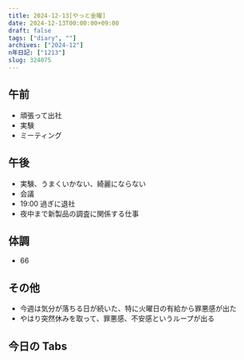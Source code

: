 ```yaml
---
title: 2024-12-13[やっと金曜]
date: 2024-12-13T00:00:00+09:00
draft: false
tags: ["diary", ""]
archives: ["2024-12"]
n年日記: ["1213"]
slug: 324075
---
```


## 午前

- 頑張って出社
- 実験
- ミーティング

## 午後

- 実験、うまくいかない、綺麗にならない
- 会議
- 19:00 過ぎに退社
- 夜中まで新製品の調査に関係する仕事

## 体調

- 66

## その他

- 今週は気分が落ちる日が続いた、特に火曜日の有給から罪悪感が出た
- やはり突然休みを取って、罪悪感、不安感というループが出る

## 今日の Tabs
